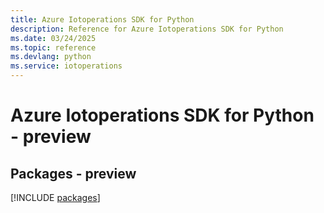 ```yaml
---
title: Azure Iotoperations SDK for Python
description: Reference for Azure Iotoperations SDK for Python
ms.date: 03/24/2025
ms.topic: reference
ms.devlang: python
ms.service: iotoperations
---
```

# Azure Iotoperations SDK for Python - preview
## Packages - preview
[!INCLUDE [packages](iotoperations-index.md)]